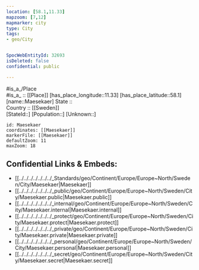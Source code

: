 ```yaml
---
location: [58.1,11.33] 
mapzoom: [7,12] 
mapmarker: city 
type: City
tags:
- geo/City


SpocWebEntityId: 32693
isDeleted: false
confidential: public

---
```

#is_a_/Place  
#is_a_ :: [[Place]] 
[has_place_longitude::11.33] 
[has_place_latitude::58.1] 
[name::Maesekaer] 
State ::  
Country :: [[Sweden]]  
[StateId::] 
[Population::] 
[Unknown::] 


```leaflet
id: Maesekaer
coordinates: [[Maesekaer]] 
markerFile: [[Maesekaer]] 
defaultZoom: 11 
maxZoom: 18
```


## Confidential Links & Embeds: 
- [[../../../../../../../_Standards/geo/Continent/Europe/Europe~North/Sweden/City/Maesekaer|Maesekaer]] 
- [[../../../../../../../_public/geo/Continent/Europe/Europe~North/Sweden/City/Maesekaer.public|Maesekaer.public]] 
- [[../../../../../../../_internal/geo/Continent/Europe/Europe~North/Sweden/City/Maesekaer.internal|Maesekaer.internal]] 
- [[../../../../../../../_protect/geo/Continent/Europe/Europe~North/Sweden/City/Maesekaer.protect|Maesekaer.protect]] 
- [[../../../../../../../_private/geo/Continent/Europe/Europe~North/Sweden/City/Maesekaer.private|Maesekaer.private]] 
- [[../../../../../../../_personal/geo/Continent/Europe/Europe~North/Sweden/City/Maesekaer.personal|Maesekaer.personal]] 
- [[../../../../../../../_secret/geo/Continent/Europe/Europe~North/Sweden/City/Maesekaer.secret|Maesekaer.secret]] 
